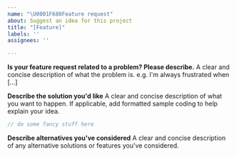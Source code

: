 ```yaml
---
name: "\U0001F680Feature request"
about: Suggest an idea for this project
title: "[Feature]"
labels: ''
assignees: ''

---
```


**Is your feature request related to a problem? Please describe.**
A clear and concise description of what the problem is. e.g. I'm always frustrated when [...]

**Describe the solution you'd like**
A clear and concise description of what you want to happen. If applicable, add formatted sample coding to help explain your idea.

```js
// do some fancy stuff here
```

**Describe alternatives you've considered**
A clear and concise description of any alternative solutions or features you've considered.
